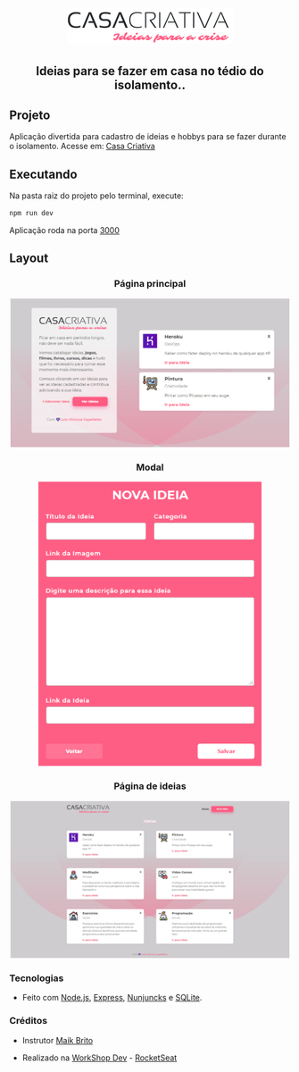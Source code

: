 
<h1 align="center">
    <img src="./public/images/WS_Logo.png" alt="Casa Criativa Logo"/>
</h1>

<h2 align="center">
    <b>Ideias para se fazer em casa no tédio do isolamento..</b> <br>
</h2>

## Projeto

Aplicação divertida para cadastro de ideias e hobbys para se fazer durante o isolamento.
Acesse em: [Casa Criativa](https://capelaum-casa-criativa.herokuapp.com)

## Executando

Na pasta raiz do projeto pelo terminal, execute:
``` bash
npm run dev
```
Aplicação roda na porta [3000](https://localhost:3000)

## Layout 

<div align="center">
    <h3>Página principal</h3>
    <img src="public/images/home.png" width="500"/>
</div>

<div align="center">
    <h3>Modal</h3>
    <img src="public/images/modal.png" width="400"/>
</div>

<div align="center">
    <h3>Página de ideias</h3>
    <img src="public/images/ideas.png" width="500"/>
</div>

### Tecnologias

- Feito com [Node.js][1], [Express][2], [Nunjuncks][3] e [SQLite][4].

### Créditos 

- Instrutor [Maik Brito](https://app.rocketseat.com.br/me/maykbrito)

- Realizado na [WorkShop Dev](https://www.youtube.com/watch?v=cprMYC8PCVY&list=PL85ITvJ7FLohGTWaE_p0J6B-TLmQbN4ka) - [RocketSeat](https://rocketseat.com.br)

[1]: https://nodejs.org/en
[2]: https://expressjs.com/pt-br
[3]: https://mozilla.github.io/nunjucks
[4]: https://www.sqlite.org/index.html
